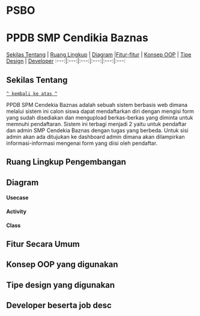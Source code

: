 # PSBO
# PPDB SMP Cendikia Baznas


[Sekilas Tentang](#sekilas-tentang) | [Ruang Lingkup](#ruang-lingkup-pengembangan) | [Diagram](#diagram) |[Fitur-fitur](#fitur-secara-umum) | [Konsep OOP](#konsep-oop-yang-digunakan) | [Tipe Design](#tipe-design-yang-digunakan) | [Developer](#developer-beserta-job-desc)
:---:|:---:|:---:|:---:|:---:|:---:


## Sekilas Tentang 
[`^ kembali ke atas ^`](#aplikasi-october)

PPDB SPM Cendekia Baznas adalah sebuah sistem berbasis web dimana melalui sistem ini calon siswa dapat mendaftarkan diri dengan mengisi form yang sudah disediakan dan mengupload berkas-berkas yang diminta untuk memnuhi pendaftaran. Sistem ini terbagi menjadi 2 yaitu untuk pendaftar dan admin SMP Cendekia Baznas dengan tugas yang berbeda. Untuk sisi admin akan ada ditujukan ke dashboard admin dimana akan dilampirkan informasi-informasi mengenai form yang diisi oleh pendaftar.
## Ruang Lingkup Pengembangan

## Diagram 

#### Usecase

#### Activity 

#### Class 

## Fitur Secara Umum

## Konsep OOP yang digunakan

## Tipe design yang digunakan

## Developer beserta job desc



